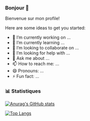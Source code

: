 ### Bonjour 👋

Bienvenue sur mon profile!

Here are some ideas to get you started:

- 🔭 I’m currently working on ...
- 🌱 I’m currently learning ...
- 👯 I’m looking to collaborate on ...
- 🤔 I’m looking for help with ...
- 💬 Ask me about ...
- 📫 How to reach me: ...
- 😄 Pronouns: ...
- ⚡ Fun fact: ...
>


### 📊 Statistiques

[![Anurag's GitHub stats](https://github-readme-stats.vercel.app/api?username=nosztalgia)](https://github.com/anuraghazra/github-readme-stats)

[![Top Langs](https://github-readme-stats.vercel.app/api/top-langs/?username=nosztalgia&layout=compact)](https://github.com/yushi1007)
